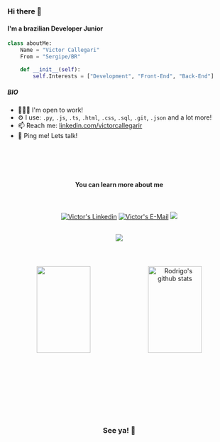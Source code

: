 ### Hi there 👋 
#### I'm a brazilian Developer Junior
```python
class aboutMe:
    Name = "Victor Callegari"
    From = "Sergipe/BR"

    def __init__(self):
        self.Interests = ["Development", "Front-End", "Back-End"]
```
##### BIO


- 👩🏻‍💻 I'm open to work!
- ⚙️ I use: `.py`, `.js`, `.ts`, `.html`, `.css`, `.sql`, `.git`, `.json` and a lot more!
- 📫 Reach me: [linkedin.com/victorcallegarir](https://www.linkedin.com/in/victorcallegarir/)
- 💬 Ping me! Lets talk! 

# 
#### 

<br/>
<br/>

<div align="center">

#### You can learn more about me

</div>

<br>
<br>
<!--CONTATOS-->
<div align="center">
	<a href="https://www.linkedin.com/in/victorcallegarir/" target="_blank"><img src="https://img.shields.io/badge/-LinkedIn-%230077B5?style=for-the-badge&logo=linkedin&logoColor=white"  alt="Victor's Linkedin" target="_blank"></a>
    	<a href="victorcallegari.dev@hotmail.com?subject=[GitHub]%20🔥%20Entrando%20em%20contato&body=Ol%C3%A1%20Rodrigo%21%0AEstou%20entrando%20em%20contato%20com%20voc%C3%AA%20depois%20de%20ver%20seu%20Github%20para%20..."><img  alt="Victor's E-Mail" src="https://img.shields.io/badge/e‑mail-D14836.svg?style=for-the-badge&logo=GMail&logoColor=white"/></a>
	<a href="https://www.instagram.com/vitucoder/" target="_blank"><img src="https://img.shields.io/badge/-Instagram-%23E4405F?style=for-the-badge&logo=instagram&logoColor=white" target="_blank"></a> <br>

​	  
![](https://komarev.com/ghpvc/?username=VictorCallegari&style=for-the-badge&label=PROFILE+VIEWS)


<!--/CONTATOS -->
</div>

#

<div align="center">  <br>
	<img width="49%" height="195px" src="https://github-readme-stats.vercel.app/api/top-langs/?username=VictorCallegari&layout=compact&hide_border=false&title_color=FFFFFF&text_color=c9d1d9&bg_color=0d1117" />
	<img width="49%" height="195px" src="https://github-readme-stats.vercel.app/api?username=VictorCallegari&show_icons=true&count_private=true&hide_border=false&title_color=FFFFFF&icon_color=FFFFFF&text_color=c9d1d9&bg_color=0d1117" alt="Rodrigo's github stats" /> 
</div>


<br><br>	



#
<br>
<div align="center">


</div>
<br><br>

<div align="center">

### See ya! 👋


<br><br>	
</div>